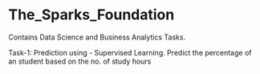 # The_Sparks_Foundation
Contains Data Science and Business Analytics Tasks.


Task-1:
Prediction using - Supervised Learning.
Predict the percentage of an student based on the no. of study hours
